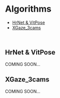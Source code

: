 # Algorithms

- [HrNet & VitPose](#hrnet--vitpose)
- [XGaze_3cams](#xgaze_3cams)

<br>


## HrNet & VitPose

COMING SOON...



## XGaze_3cams

COMING SOON...

